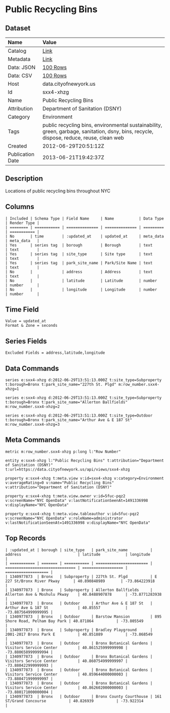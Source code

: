 # Public Recycling Bins

## Dataset

| Name | Value |
| :--- | :---- |
| Catalog | [Link](https://catalog.data.gov/dataset/public-recycling-bins-eb48e) |
| Metadata | [Link](https://data.cityofnewyork.us/api/views/sxx4-xhzg) |
| Data: JSON | [100 Rows](https://data.cityofnewyork.us/api/views/sxx4-xhzg/rows.json?max_rows=100) |
| Data: CSV | [100 Rows](https://data.cityofnewyork.us/api/views/sxx4-xhzg/rows.csv?max_rows=100) |
| Host | data.cityofnewyork.us |
| Id | sxx4-xhzg |
| Name | Public Recycling Bins |
| Attribution | Department of Sanitation (DSNY) |
| Category | Environment |
| Tags | public recycling bins, environmental sustainability, green, garbage, sanitation, dsny, bins, recycle, dispose, reduce, reuse, clean web |
| Created | 2012-06-29T20:51:12Z |
| Publication Date | 2013-06-21T19:42:37Z |

## Description

Locations of public recycling bins throughout NYC

## Columns

```ls
| Included | Schema Type | Field Name     | Name           | Data Type | Render Type |
| ======== | =========== | ============== | ============== | ========= | =========== |
| No       | time        | :updated_at    | updated_at     | meta_data | meta_data   |
| Yes      | series tag  | borough        | Borough        | text      | text        |
| Yes      | series tag  | site_type      | Site type      | text      | text        |
| Yes      | series tag  | park_site_name | Park/Site Name | text      | text        |
| No       |             | address        | Address        | text      | text        |
| No       |             | latitude       | Latitude       | number    | number      |
| No       |             | longitude      | Longitude      | number    | number      |
```

## Time Field

```ls
Value = updated_at
Format & Zone = seconds
```

## Series Fields

```ls
Excluded Fields = address,latitude,longitude
```

## Data Commands

```ls
series e:sxx4-xhzg d:2012-06-29T13:51:13.000Z t:site_type=Subproperty t:borough=Bronx t:park_site_name="227th St. Plgd" m:row_number.sxx4-xhzg=1

series e:sxx4-xhzg d:2012-06-29T13:51:13.000Z t:site_type=Subproperty t:borough=Bronx t:park_site_name="Allerton Ballfields" m:row_number.sxx4-xhzg=2

series e:sxx4-xhzg d:2012-06-29T13:51:13.000Z t:site_type=Outdoor t:borough=Bronx t:park_site_name="Arthur Ave & E 187 St" m:row_number.sxx4-xhzg=3
```

## Meta Commands

```ls
metric m:row_number.sxx4-xhzg p:long l:"Row Number"

entity e:sxx4-xhzg l:"Public Recycling Bins" t:attribution="Department of Sanitation (DSNY)" t:url=https://data.cityofnewyork.us/api/views/sxx4-xhzg

property e:sxx4-xhzg t:meta.view v:id=sxx4-xhzg v:category=Environment v:averageRating=0 v:name="Public Recycling Bins" v:attribution="Department of Sanitation (DSNY)"

property e:sxx4-xhzg t:meta.view.owner v:id=5fuc-pqz2 v:screenName="NYC OpenData" v:lastNotificationSeenAt=1491336998 v:displayName="NYC OpenData"

property e:sxx4-xhzg t:meta.view.tableauthor v:id=5fuc-pqz2 v:screenName="NYC OpenData" v:roleName=administrator v:lastNotificationSeenAt=1491336998 v:displayName="NYC OpenData"
```

## Top Records

```ls
| :updated_at | borough | site_type   | park_site_name          | address                         | latitude           | longitude           | 
| =========== | ======= | =========== | ======================= | =============================== | ================== | =================== | 
| 1340977873  | Bronx   | Subproperty | 227th St. Plgd          | E 227 St/Bronx River Pkway      | 40.890848989       | -73.864223918       | 
| 1340977873  | Bronx   | Subproperty | Allerton Ballfields     | Allerton Ave & Moshulu Pkway    | 40.8488907878      | -73.8771283938      | 
| 1340977873  | Bronx   | Outdoor     | Arthur Ave & E 187 St   | Arthur Ave & 187 St             | 40.85557           | -73.887564999999995 | 
| 1340977873  | Bronx   | Outdoor     | Barstow Mansion         | 895 Shore Road, Pelham Bay Park | 40.871864          | -73.805549          | 
| 1340977873  | Bronx   | Subproperty | Bradley Playground      | 2001-2017 Bronx Park E          | 40.851889          | -73.868549          | 
| 1340977873  | Bronx   | Outdoor     | Bronx Botanical Gardens | Visitors Service Center         | 40.861525999999998 | -73.880658999999994 | 
| 1340977873  | Bronx   | Outdoor     | Bronx Botanical Gardens | Visitors Service Center         | 40.860754999999997 | -73.880422999999993 | 
| 1340977873  | Bronx   | Outdoor     | Bronx Botanical Gardens | Visitors Service Center         | 40.859644000000003 | -73.880471999999997 | 
| 1340977873  | Bronx   | Outdoor     | Bronx Botanical Gardens | Visitors Service Center         | 40.862602000000003 | -73.880171000000004 | 
| 1340977873  | Bronx   | Outdoor     | Bronx County Courthouse | 161 ST/Grand Concourse          | 40.826939          | -73.922314          | 
```